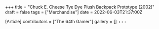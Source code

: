 +++
title = "Chuck E. Cheese Tye Dye Plush Backpack Prototype (2002)"
draft = false
tags = ["Merchandise"]
date = 2022-06-03T21:37:00Z

[Article]
contributors = ["The 64th Gamer"]
gallery = []
+++
